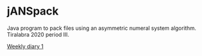 # jANSpack
Java program to pack files using an asymmetric numeral system algorithm. Tiralabra 2020 period III.

[Weekly diary 1](docs/viikkoraportit/viikko1.md)
